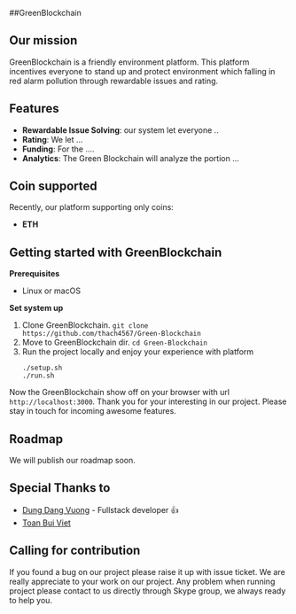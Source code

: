 ##GreenBlockchain


Our mission
-------------
GreenBlockchain is a friendly environment platform. This platform incentives everyone to stand up and protect environment 
which falling in red alarm pollution through rewardable issues and rating.

Features
-------------
* **Rewardable Issue Solving**: our system let everyone .. 
* **Rating**: We let ...
* **Funding**: For the ....
* **Analytics**: The Green Blockchain will analyze the portion ...

Coin supported 
-------------
Recently, our platform supporting only coins:
* **ETH**

Getting started with GreenBlockchain
------------ 
 **Prerequisites**
 * Linux or macOS 
 
 **Set system up**
 1. Clone GreenBlockchain.
 `git clone https://github.com/thach4567/Green-Blockchain`
 2. Move to GreenBlockchain dir.
 `cd Green-Blockchain`
 3. Run the project locally and enjoy your experience with platform
    ```$xslt
    ./setup.sh
    ./run.sh
    ```
 Now the GreenBlockchain show off on your browser with url `http://localhost:3000`.
 Thank you for your interesting in our project. Please stay in touch for incoming awesome features.
 
 Roadmap 
 -----------
 We will publish our roadmap soon.
 
 Special Thanks to 
 -----------
 * [Dung Dang Vuong](https://www.linkedin.com/in/dang-vuong-dung-56265114b) - Fullstack developer :+1:
 * [Toan Bui Viet]() 
 
 Calling for contribution 
 -----------
 If you found a bug on our project please raise it up with issue ticket. We are really appreciate to your work on our
 project. Any problem when running project please contact to us directly through Skype group, we always ready 
 to help you.
 
 